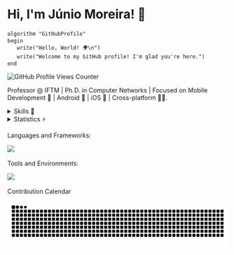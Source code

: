 # Hi, I'm Júnio Moreira! 👋

```plaintext
algorithm "GitHubProfile"
begin
   write("Hello, World! 🌍\n")
   write("Welcome to my GitHub profile! I'm glad you're here.")
end
```

<!---```kotlin
fun main() {
    println("Hello, World! 🌍 ")
    println("Welcome to my GitHub profile! I'm glad you're here.")
} -->

<!--- <sup>Hello, World! 🌍  
Welcome to my GitHub profile! I'm glad you're here.</sup> -->

![GitHub Profile Views Counter](https://komarev.com/ghpvc/?username=junio-moreira&color=blue)

Professor @ IFTM | Ph.D. in Computer Networks | Focused on Mobile Development 📱 | Android 🤖 | iOS 🍏 | Cross-platform 🤖🍏.
<!--- Professor @IFTM | Ph.D. in Computer Networks | Focused on Mobile Development Android | iOS | Cross-platform. -->


<details>
  <summary>Skills 🚀</summary>

  <br> <!-- Adiciona uma linha em branco para espaçamento -->
  
  [![Lattes](https://img.shields.io/badge/-CNPq_Lattes-808080?style=flat-square&link=http://lattes.cnpq.br/1358161771071451)](http://lattes.cnpq.br/1358161771071451) 

   <!-- Adiciona uma linha em branco para espaçamento  <br> 
    <a href="http://lattes.cnpq.br/1358161771071451" target="_blank">
    <img src="https://img.shields.io/badge/-CNPq_Lattes-808080?style=flat-square" alt="Lattes">
</a>
   -->
  
  **👨‍🏫 EBTT Professor** at the Federal Institute of Triângulo Mineiro, Campus Patrocínio  
  **🔬 Researcher** in Computer Networks at IFTM’s Computer Network Laboratory  

  **🎓 Academic Background:**  
  - **B.Sc.** in Information Systems, Pontifical Catholic University of Minas Gerais, 2006  
  - **M.Sc.** in Systems Engineering, Federal University of Lavras, 2013  
  - **Ph.D.** in Engineering, Federal University of Uberlândia, 2021  

  ---

  ### 🔍 Research Interests and Technical Skills  
  I focus on advancing technologies in:
  - **5G Networks**: Design, simulation, and real-world deployment.
  - **Network Security**: Developing strategies for secure and efficient networking environments.
  - **Mobile Development**:
    - **Android**: Experienced in native and hybrid applications.
    - **iOS**: Proficient in delivering intuitive, user-centered designs.
    - **Cross-Platform**: Skilled in leveraging frameworks for unified app experiences.

  > **Disclaimer:** This list reflects technologies I have encountered and worked with, though it doesn’t imply specific levels of proficiency or availability.

</details>

<details>
  <summary>Statistics ⚡</summary>
  
  <a href="#">![Github stats](https://github-readme-stats.vercel.app/api?username=junio-moreira&theme=transparent&count_private=true&hide_border=true&line_height=20)</a>
  <a href="#">![Top Langs](https://github-readme-stats.vercel.app/api/top-langs/?username=junio-moreira&layout=compact&theme=transparent&count_private=true&hide_border=true)</a>  
</details>

Languages and Frameworks:

<p align="left">
  <a href="https://skillicons.dev">
    <img src="https://skillicons.dev/icons?i=kotlin,dart,react,flutter,python,java,nodejs" />
  </a>
</p>

Tools and Environments:

<p align="left">
  <a href="https://skillicons.dev">
    <img src="https://skillicons.dev/icons?i=androidstudio,idea,vscode,firebase,mysql,docker,matlab" />
  </a>
</p>

Contribution Calendar

<picture>
  <source media="(prefers-color-scheme: dark)" srcset="https://raw.githubusercontent.com/junio-moreira/junio-moreira/refs/heads/snk/github-contribution-grid-snake-dark.svg">
  <source media="(prefers-color-scheme: light)" srcset="https://raw.githubusercontent.com/junio-moreira/junio-moreira/refs/heads/snk/github-contribution-grid-snake.svg">
  <img alt="github contribution grid snake animation" src="https://raw.githubusercontent.com/junio-moreira/junio-moreira/refs/heads/snk/github-contribution-grid-snake.svg">
</picture>
